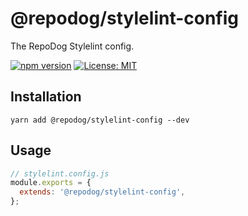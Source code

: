 # @repodog/stylelint-config

The RepoDog Stylelint config.

[![npm version](https://badge.fury.io/js/%40repodog%2Fstylelint-config.svg)](https://badge.fury.io/js/%40repodog%2Fstylelint-config)
[![License: MIT](https://img.shields.io/badge/License-MIT-yellow.svg)](LICENSE)

## Installation

```shell
yarn add @repodog/stylelint-config --dev
```

## Usage

```javascript
// stylelint.config.js
module.exports = {
  extends: '@repodog/stylelint-config',
};
```
